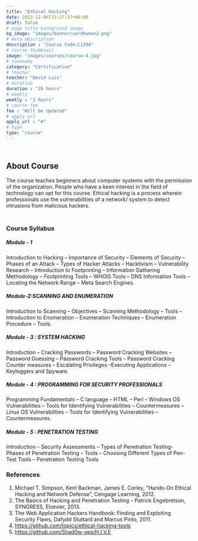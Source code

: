 ```yaml
---
title: "Ethical Hacking"
date: 2023-12-06T15:27:17+06:00
draft: false
# page title background image
bg_image: "images/banner/vardhaman2.png"
# meta description
description : "Course Code:C1204"
# course thumbnail
image: "images/courses/course-4.jpg"
# taxonomy
category: "Certification"
# teacher
teacher: "Devid Luis"
# duration
duration : "28 hours"
# weekly
weekly : "2 hours"
# course fee
fee : "Will be Updated"
# apply url
apply_url : "#"
# type
type: "course"
---
```

## <br>About Course
The course teaches beginners about computer systems with the permission of the 
organization. People who have a keen interest in the field of technology can opt for this 
course. Ethical hacking is a process wherein professionals use the vulnerabilities of a 
network/ system to detect intrusions from malicious hackers.

### <br> Course Syllabus
##### Module - 1 
Introduction to Hacking – Importance of Security – Elements of Security – Phases of an 
Attack – Types of Hacker Attacks – Hacktivism – Vulnerability Research – Introduction to 
Footprinting – Information Gathering Methodology – Footprinting Tools – WHOIS Tools –
DNS Information Tools – Locating the Network Range – Meta Search Engines.

##### Module-2:SCANNING AND ENUMERATION
Introduction to Scanning – Objectives – Scanning Methodology – Tools – Introduction to 
Enumeration – Enumeration Techniques – Enumeration Procedure – Tools.

##### Module - 3 : SYSTEM HACKING 
Introduction – Cracking Passwords – Password Cracking Websites –
Password Guessing – Password Cracking Tools – Password Cracking Counter measures –
Escalating Privileges –Executing Applications – Keyloggers and Spyware.

##### Module - 4 : PROGRAMMING FOR SECURITY PROFESSIONALS
Programming Fundamentals – C language – HTML – Perl – Windows OS Vulnerabilities –
Tools for Identifying Vulnerabilities – Countermeasures – Linux OS Vulnerabilities – Tools 
for Identifying Vulnerabilities – Countermeasures.

##### Module - 5 : PENETRATION TESTING
Introduction – Security Assessments – Types of Penetration Testing- Phases of 
Penetration Testing – Tools – Choosing Different Types of Pen-Test Tools – Penetration 
Testing Tools

### References
1. Michael T. Simpson, Kent Backman, James E. Corley, “Hands-On Ethical Hacking and 
Network Defense”, Cengage Learning, 2012.
2. The Basics of Hacking and Penetration Testing – Patrick Engebretson, SYNGRESS, Elsevier, 2013.
3. The Web Application Hackers Handbook: Finding and Exploiting Security Flaws, Dafydd Stuttard 
and Marcus Pinto, 2011.
4. https://github.com/topics/ethical-hacking-tools
5. https://github.com/Shad0w-ops/H.I.V.E
